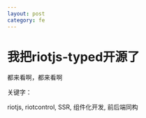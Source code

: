 ```yaml
---
layout: post
category: fe
---
```

# 我把riotjs-typed开源了

都来看啊，都来看啊

关键字：

riotjs, riotcontrol, SSR, 组件化开发, 前后端同构